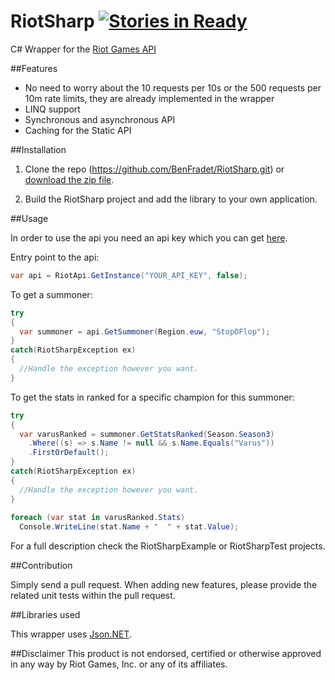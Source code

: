 # RiotSharp [![Stories in Ready](https://badge.waffle.io/benfradet/riotsharp.png?label=ready&title=Ready)](https://waffle.io/benfradet/riotsharp)

C# Wrapper for the [Riot Games API](https://developer.riotgames.com/)

##Features

- No need to worry about the 10 requests per 10s or the 500 requests per 10m rate limits, they are already implemented in the wrapper
- LINQ support
- Synchronous and asynchronous API
- Caching for the Static API

##Installation

1. Clone the repo (https://github.com/BenFradet/RiotSharp.git) or [download the zip file](https://github.com/BenFradet/RiotSharp/archive/master.zip).

2. Build the RiotSharp project and add the library to your own application.

##Usage

In order to use the api you need an api key which you can get [here](https://developer.riotgames.com/).

Entry point to the api:
```c#
var api = RiotApi.GetInstance("YOUR_API_KEY", false);
```

To get a summoner:
```c#
try
{
  var summoner = api.GetSummoner(Region.euw, "StopOFlop");
}
catch(RiotSharpException ex)
{
  //Handle the exception however you want.
}
```

To get the stats in ranked for a specific champion for this summoner:
```c#
try
{
  var varusRanked = summoner.GetStatsRanked(Season.Season3)
    .Where((s) => s.Name != null && s.Name.Equals("Varus"))
    .FirstOrDefault();
}
catch(RiotSharpException ex)
{
  //Handle the exception however you want.
}
  
foreach (var stat in varusRanked.Stats)
  Console.WriteLine(stat.Name + "  " + stat.Value);
```

For a full description check the RiotSharpExample or RiotSharpTest projects.

##Contribution

Simply send a pull request.
When adding new features, please provide the related unit tests within the pull request.

##Libraries used

This wrapper uses [Json.NET](http://james.newtonking.com/json).

##Disclaimer
This product is not endorsed, certified or otherwise approved in any way by Riot Games, Inc. or any of its affiliates.
